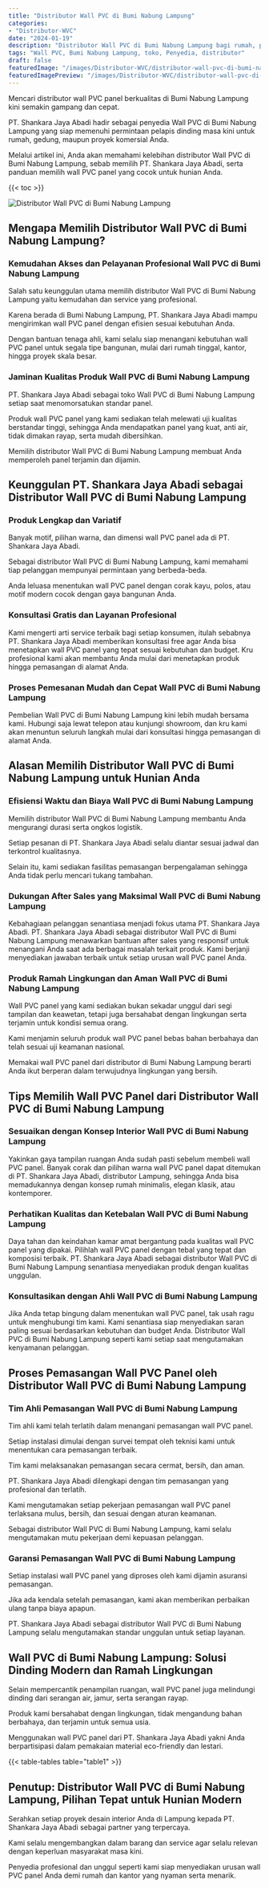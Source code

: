 ```yaml
---
title: "Distributor Wall PVC di Bumi Nabung Lampung"
categories:
- "Distributor-WVC"
date: "2024-01-19"
description: "Distributor Wall PVC di Bumi Nabung Lampung bagi rumah, perkantoran, dan ritel. Material terbaik, beragam motif, variasi warna elegan, dengan layanan penempatan dikerjakan oleh teknisi ahli dan jaminan resmi!|Servis distribusi Wall PVC di Bumi Nabung Lampung untuk keperluan tempat tinggal, perkantoran, maupun gerai, beserta panel terbaik dan penempatan oleh teknisi ahli dan kepastian resmi.|Alternatif Wall PVC di Bumi Nabung Lampung yang terbukti bagi hunian, perkantoran, serta ritel, bersama material terbaik dan pemasangan oleh tim profesional serta jaminan resmi.|Penyediaan Wall PVC di Bumi Nabung Lampung untuk hunian, office, dan ritel, dengan panel unggulan dan pemasangan oleh tim profesional, dilengkapi beserta jaminan resmi.}"
tags: "Wall PVC, Bumi Nabung Lampung, toko, Penyedia, distributor"
draft: false
featuredImage: "/images/Distributor-WVC/distributor-wall-pvc-di-bumi-nabung-lampung.png"
featuredImagePreview: "/images/Distributor-WVC/distributor-wall-pvc-di-bumi-nabung-lampung.png"
---
```


Mencari distributor wall PVC panel berkualitas di Bumi Nabung Lampung kini semakin gampang dan cepat.

PT. Shankara Jaya Abadi hadir sebagai penyedia Wall PVC di Bumi Nabung Lampung yang siap memenuhi permintaan pelapis dinding masa kini untuk rumah, gedung, maupun proyek komersial Anda.

Melalui artikel ini, Anda akan memahami kelebihan distributor Wall PVC di Bumi Nabung Lampung, sebab memilih PT. Shankara Jaya Abadi, serta panduan memilih wall PVC panel yang cocok untuk hunian Anda.

{{< toc >}}

![Distributor Wall PVC di Bumi Nabung Lampung](/images/Distributor-WVC/Distributor-Wall-PVC-di-Bumi-Nabung-Lampung.png)

## Mengapa Memilih Distributor Wall PVC di Bumi Nabung Lampung?

### Kemudahan Akses dan Pelayanan Profesional Wall PVC di Bumi Nabung Lampung

Salah satu keunggulan utama memilih distributor Wall PVC di Bumi Nabung Lampung yaitu kemudahan dan service yang profesional.

Karena berada di Bumi Nabung Lampung, PT. Shankara Jaya Abadi mampu mengirimkan wall PVC panel dengan efisien sesuai kebutuhan Anda.

Dengan bantuan tenaga ahli, kami selalu siap menangani kebutuhan wall PVC panel untuk segala tipe bangunan, mulai dari rumah tinggal, kantor, hingga proyek skala besar.

### Jaminan Kualitas Produk Wall PVC di Bumi Nabung Lampung

PT. Shankara Jaya Abadi sebagai toko Wall PVC di Bumi Nabung Lampung setiap saat menomorsatukan standar panel.

Produk wall PVC panel yang kami sediakan telah melewati uji kualitas berstandar tinggi, sehingga Anda mendapatkan panel yang kuat, anti air, tidak dimakan rayap, serta mudah dibersihkan.

Memilih distributor Wall PVC di Bumi Nabung Lampung membuat Anda memperoleh panel terjamin dan dijamin.

## Keunggulan PT. Shankara Jaya Abadi sebagai Distributor Wall PVC di Bumi Nabung Lampung

### Produk Lengkap dan Variatif

Banyak motif, pilihan warna, dan dimensi wall PVC panel ada di PT. Shankara Jaya Abadi.

Sebagai distributor Wall PVC di Bumi Nabung Lampung, kami memahami tiap pelanggan mempunyai permintaan yang berbeda-beda.

Anda leluasa menentukan wall PVC panel dengan corak kayu, polos, atau motif modern cocok dengan gaya bangunan Anda.

### Konsultasi Gratis dan Layanan Profesional

Kami mengerti arti service terbaik bagi setiap konsumen, itulah sebabnya PT. Shankara Jaya Abadi memberikan konsultasi free agar Anda bisa menetapkan wall PVC panel yang tepat sesuai kebutuhan dan budget. Kru profesional kami akan membantu Anda mulai dari menetapkan produk hingga pemasangan di alamat Anda.

### Proses Pemesanan Mudah dan Cepat Wall PVC di Bumi Nabung Lampung

Pembelian Wall PVC di Bumi Nabung Lampung kini lebih mudah bersama kami. Hubungi saja lewat telepon atau kunjungi showroom, dan kru kami akan menuntun seluruh langkah mulai dari konsultasi hingga pemasangan di alamat Anda.

## Alasan Memilih Distributor Wall PVC di Bumi Nabung Lampung untuk Hunian Anda

### Efisiensi Waktu dan Biaya Wall PVC di Bumi Nabung Lampung

Memilih distributor Wall PVC di Bumi Nabung Lampung membantu Anda mengurangi durasi serta ongkos logistik.

Setiap pesanan di PT. Shankara Jaya Abadi selalu diantar sesuai jadwal dan terkontrol kualitasnya.

Selain itu, kami sediakan fasilitas pemasangan berpengalaman sehingga Anda tidak perlu mencari tukang tambahan.

### Dukungan After Sales yang Maksimal Wall PVC di Bumi Nabung Lampung

Kebahagiaan pelanggan senantiasa menjadi fokus utama PT. Shankara Jaya Abadi. PT. Shankara Jaya Abadi sebagai distributor Wall PVC di Bumi Nabung Lampung menawarkan bantuan after sales yang responsif untuk menangani Anda saat ada berbagai masalah terkait produk. Kami berjanji menyediakan jawaban terbaik untuk setiap urusan wall PVC panel Anda.

### Produk Ramah Lingkungan dan Aman Wall PVC di Bumi Nabung Lampung

Wall PVC panel yang kami sediakan bukan sekadar unggul dari segi tampilan dan keawetan, tetapi juga bersahabat dengan lingkungan serta terjamin untuk kondisi semua orang.

Kami menjamin seluruh produk wall PVC panel bebas bahan berbahaya dan telah sesuai uji keamanan nasional.

Memakai wall PVC panel dari distributor di Bumi Nabung Lampung berarti Anda ikut berperan dalam terwujudnya lingkungan yang bersih.

## Tips Memilih Wall PVC Panel dari Distributor Wall PVC di Bumi Nabung Lampung

### Sesuaikan dengan Konsep Interior Wall PVC di Bumi Nabung Lampung

Yakinkan gaya tampilan ruangan Anda sudah pasti sebelum membeli wall PVC panel. Banyak corak dan pilihan warna wall PVC panel dapat ditemukan di PT. Shankara Jaya Abadi, distributor Lampung, sehingga Anda bisa memadukannya dengan konsep rumah minimalis, elegan klasik, atau kontemporer.

### Perhatikan Kualitas dan Ketebalan Wall PVC di Bumi Nabung Lampung

Daya tahan dan keindahan kamar amat bergantung pada kualitas wall PVC panel yang dipakai. Pilihlah wall PVC panel dengan tebal yang tepat dan komposisi terbaik. PT. Shankara Jaya Abadi sebagai distributor Wall PVC di Bumi Nabung Lampung senantiasa menyediakan produk dengan kualitas unggulan.

### Konsultasikan dengan Ahli Wall PVC di Bumi Nabung Lampung

Jika Anda tetap bingung dalam menentukan wall PVC panel, tak usah ragu untuk menghubungi tim kami. Kami senantiasa siap menyediakan saran paling sesuai berdasarkan kebutuhan dan budget Anda. Distributor Wall PVC di Bumi Nabung Lampung seperti kami setiap saat mengutamakan kenyamanan pelanggan.

## Proses Pemasangan Wall PVC Panel oleh Distributor Wall PVC di Bumi Nabung Lampung

### Tim Ahli Pemasangan Wall PVC di Bumi Nabung Lampung

Tim ahli kami telah terlatih dalam menangani pemasangan wall PVC panel.

Setiap instalasi dimulai dengan survei tempat oleh teknisi kami untuk menentukan cara pemasangan terbaik.

Tim kami melaksanakan pemasangan secara cermat, bersih, dan aman.

PT. Shankara Jaya Abadi dilengkapi dengan tim pemasangan yang profesional dan terlatih.

Kami mengutamakan setiap pekerjaan pemasangan wall PVC panel terlaksana mulus, bersih, dan sesuai dengan aturan keamanan.

Sebagai distributor Wall PVC di Bumi Nabung Lampung, kami selalu mengutamakan mutu pekerjaan demi kepuasan pelanggan.

### Garansi Pemasangan Wall PVC di Bumi Nabung Lampung

Setiap instalasi wall PVC panel yang diproses oleh kami dijamin asuransi pemasangan.

Jika ada kendala setelah pemasangan, kami akan memberikan perbaikan ulang tanpa biaya apapun.

PT. Shankara Jaya Abadi sebagai distributor Wall PVC di Bumi Nabung Lampung selalu mengutamakan standar unggulan untuk setiap layanan.

## Wall PVC di Bumi Nabung Lampung: Solusi Dinding Modern dan Ramah Lingkungan

Selain mempercantik penampilan ruangan, wall PVC panel juga melindungi dinding dari serangan air, jamur, serta serangan rayap.

Produk kami bersahabat dengan lingkungan, tidak mengandung bahan berbahaya, dan terjamin untuk semua usia.

Menggunakan wall PVC panel dari PT. Shankara Jaya Abadi yakni Anda berpartisipasi dalam pemakaian material eco-friendly dan lestari.

{{< table-tables table="table1" >}}

## Penutup: Distributor Wall PVC di Bumi Nabung Lampung, Pilihan Tepat untuk Hunian Modern

Serahkan setiap proyek desain interior Anda di Lampung kepada PT. Shankara Jaya Abadi sebagai partner yang terpercaya.

Kami selalu mengembangkan dalam barang dan service agar selalu relevan dengan keperluan masyarakat masa kini.

Penyedia profesional dan unggul seperti kami siap menyediakan urusan wall PVC panel Anda demi rumah dan kantor yang nyaman serta menarik.
